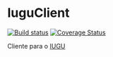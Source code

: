 # IuguClient

[![Build status](https://ci.appveyor.com/api/projects/status/6pqjuxhk2ev0kum1/branch/develop?svg=true)](https://ci.appveyor.com/project/FortesTecnologia/iuguclient/branch/develop)
[![Coverage Status](https://coveralls.io/repos/fortesinformatica/IuguClient/badge.svg?branch=master&service=github)](https://coveralls.io/github/fortesinformatica/IuguClient?branch=develop)

Cliente para o [IUGU](https://iugu.com)
